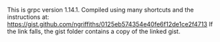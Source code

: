 This is grpc version 1.14.1.
Compiled using many shortcuts and the instructions at: https://gist.github.com/ngriffiths/0125eb574354e40fe6f12de1ce2f4713
If the link falls, the gist folder contains a copy of the linked gist.
